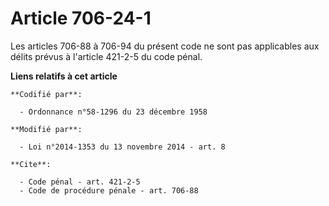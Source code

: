 # Article 706-24-1

Les articles 706-88 à 706-94 du présent code ne sont pas applicables aux délits prévus à l'article 421-2-5 du code pénal.

**Liens relatifs à cet article**

	**Codifié par**:

	  - Ordonnance n°58-1296 du 23 décembre 1958

	**Modifié par**:

	  - Loi n°2014-1353 du 13 novembre 2014 - art. 8

	**Cite**:

	  - Code pénal - art. 421-2-5
	  - Code de procédure pénale - art. 706-88
